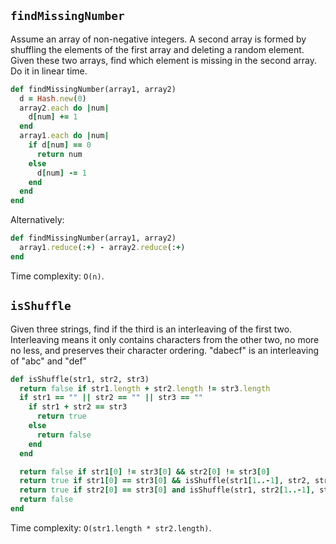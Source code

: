 ## `findMissingNumber`

Assume an array of non-negative integers. A second array is formed by
shuffling the elements of the first array and deleting a random
element. Given these two arrays, find which element is missing in the
second array. Do it in linear time.

```ruby
def findMissingNumber(array1, array2)
  d = Hash.new(0)
  array2.each do |num|
    d[num] += 1
  end
  array1.each do |num|
    if d[num] == 0
      return num
    else
      d[num] -= 1
    end
  end
end
```

Alternatively:

```ruby
def findMissingNumber(array1, array2)
  array1.reduce(:+) - array2.reduce(:+)
end
```

Time complexity: `O(n)`.

## `isShuffle`

Given three strings, find if the third is an interleaving of the first
two. Interleaving means it only contains characters from the other
two, no more no less, and preserves their character ordering. "dabecf"
is an interleaving of "abc" and "def"

```ruby
def isShuffle(str1, str2, str3)
  return false if str1.length + str2.length != str3.length
  if str1 == "" || str2 == "" || str3 == ""
    if str1 + str2 == str3
      return true
    else
      return false
    end
  end

  return false if str1[0] != str3[0] && str2[0] != str3[0]
  return true if str1[0] == str3[0] && isShuffle(str1[1..-1], str2, str3[1..-1])
  return true if str2[0] == str3[0] and isShuffle(str1, str2[1..-1], str3[1..-1])
  return false
end
```

Time complexity: `O(str1.length * str2.length)`.
